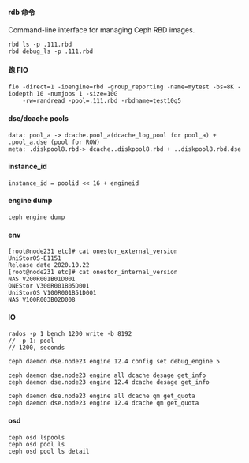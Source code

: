 #### rdb 命令
Command-line interface for managing Ceph RBD images.
```
rbd ls -p .111.rbd 
rbd debug_ls -p .111.rbd
```

#### 跑 FIO
```
fio -direct=1 -ioengine=rbd -group_reporting -name=mytest -bs=8K -iodepth 10 -numjobs 1 -size=10G
    -rw=randread -pool=.111.rbd -rbdname=test10g5
```

#### dse/dcache pools
```
data: pool_a -> dcache.pool_a(dcache_log_pool for pool_a) + .pool_a.dse (pool for ROW)
meta: .diskpool8.rbd-> dcache..diskpool8.rbd + ..diskpool8.rbd.dse
```

#### instance_id
```
instance_id = poolid << 16 + engineid
```

#### engine dump
```
ceph engine dump
```

#### env
```
[root@node231 etc]# cat onestor_external_version
UniStorOS-E1151
Release date 2020.10.22
[root@node231 etc]# cat onestor_internal_version
NAS V200R001B01D001
ONEStor V300R001B05D001
UniStorOS V100R001B51D001
NAS V100R003B02D008
```

#### IO

```
rados -p 1 bench 1200 write -b 8192 
// -p 1: pool
// 1200, seconds
```

```
ceph daemon dse.node23 engine 12.4 config set debug_engine 5
```

```
ceph daemon dse.node23 engine all dcache desage get_info
ceph daemon dse.node23 engine 12.4 dcache desage get_info

ceph daemon dse.node23 engine all dcache qm get_quota
ceph daemon dse.node23 engine 12.4 dcache qm get_quota
```

#### osd
```
ceph osd lspools
ceph osd pool ls
ceph osd pool ls detail
```

```
